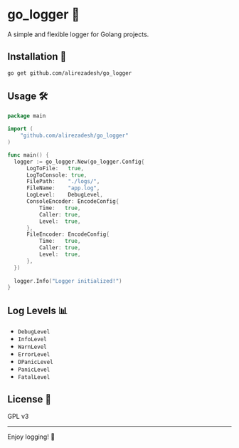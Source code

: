 # go_logger 📘

A simple and flexible logger for Golang projects.

## Installation 🚀

```sh
go get github.com/alirezadesh/go_logger
```

## Usage 🛠️

```go
package main

import (
	"github.com/alirezadesh/go_logger"
)

func main() {
  logger := go_logger.New(go_logger.Config{
	  LogToFile:   true,
	  LogToConsole: true,
	  FilePath:    "./logs/",
	  FileName:    "app.log",
	  LogLevel:    DebugLevel,
	  ConsoleEncoder: EncodeConfig{
		  Time:   true,
		  Caller: true,
		  Level:  true,
	  },
	  FileEncoder: EncodeConfig{
		  Time:   true,
		  Caller: true,
		  Level:  true,
	  },
  })
  
  logger.Info("Logger initialized!")
}
```

## Log Levels 📊
 - `DebugLevel`
 - `InfoLevel`
 - `WarnLevel`
 - `ErrorLevel`
 - `DPanicLevel`
 - `PanicLevel`
 - `FatalLevel`

## License 📝
GPL v3

---

Enjoy logging! 🚀

